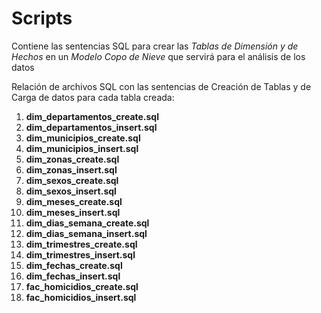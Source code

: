# Scripts
Contiene las sentencias SQL para crear las _Tablas de Dimensión y de Hechos_ en un _Modelo Copo de Nieve_ que servirá para el análisis de los datos

Relación de archivos SQL con las sentencias de Creación de Tablas y de Carga de datos para cada tabla creada:

1. **dim_departamentos_create.sql**
2. **dim_departamentos_insert.sql**
3. **dim_municipios_create.sql**
4. **dim_municipios_insert.sql**
5. **dim_zonas_create.sql**
6. **dim_zonas_insert.sql**
7. **dim_sexos_create.sql**
8. **dim_sexos_insert.sql**
9. **dim_meses_create.sql**
10. **dim_meses_insert.sql**
11. **dim_dias_semana_create.sql**
12. **dim_dias_semana_insert.sql**
13. **dim_trimestres_create.sql**
14. **dim_trimestres_insert.sql**
15. **dim_fechas_create.sql**
16. **dim_fechas_insert.sql**
17. **fac_homicidios_create.sql**
18. **fac_homicidios_insert.sql**
